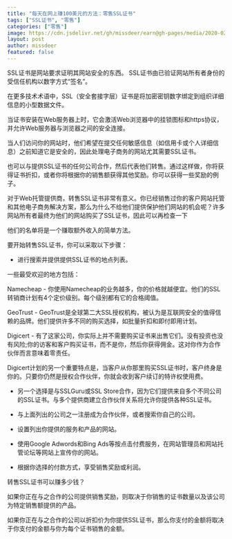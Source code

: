 ```yaml
---
title: "每天在网上赚100美元的方法：零售SSL证书"
tags: ["SSL证书", "零售"]
categories: ["零售"]
image: https://cdn.jsdelivr.net/gh/missdeer/earn@gh-pages/media/2020-02-10/resell-ssl-certificates.jpg
layout: post
author: missdeer
featured: false
---
```

 SSL证书是网站要求证明其网站安全的东西。 SSL证书由已验证网站所有者身份的受信任机构以数字方式“签名”。

在更多技术术语中，SSL（安全套接字层）证书是将加密密钥数字绑定到组织详细信息的小型数据文件。

当证书安装在Web服务器上时，它会激活Web浏览器中的挂锁图标和https协议，并允许Web服务器与浏览器之间的安全连接。

当人们访问你的网站时，他们希望在提交任何敏感信息（如信用卡或个人详细信息）之前知道它是安全的，因此处理电子商务的网站尤其需要SSL证书。

也可以与提供SSL证书的任何公司合作，然后代表他们转售。通过这样做，你将获得证书折扣，或者你将根据你的销售额获得其他奖励。你可以获得一些奖励的例子。

对于Web托管提供商，转售SSL证书非常有意义。你已经销售过你的客户网站托管和其他电子商务解决方案，那么为什么不给他们提供保护他们网站的机会呢？许多网站所有者最终为他们的网站购买了SSL证书，因此可以再检查一下
 
他们的名单将是一个赚取额外收入的简单方法。

要开始转售SSL证书，你可以采取以下步骤：

* 进行搜索并提供提供SSL证书的地点列表。

一些最受欢迎的地方包括：

Namecheap  - 你使用Namecheap的业务越多，你的价格就越便宜。他们的SSL转销商计划有4个定价级别。每个级别都有它的合格阈值。

GeoTrust  -  GeoTrust是全球第二大SSL授权机构，被认为是互联网安全的值得信赖的品牌。他们提供许多不同的购买选择，如批量折扣和即付即用计划。

Digicert  - 有了这家公司，你实际上并不需要购买证书来出售它们。没有投资也没有风险;你的访客和客户购买证书，而不是你，然后你获得佣金。这对你作为合作伙伴而言意味着零责任。

Digicert计划的另一个重要特点是，当客户从你那里购买SSL证书时，客户终身是你的。只要你仍然是授权合作伙伴，你就会收到客户续订的特许权使用费。

* 另一个选择是与SSLGuru或SSL Store合作，因为它们提供来自多个不同公司的SSL证书。与多个提供商建立合作伙伴关系将允许你提供各种SSL证书。
 
* 与上面列出的公司之一注册成为合作伙伴，或者搜索你自己的公司。

* 设置列出你提供的服务和产品的网站。

* 使用Google Adwords和Bing Ads等按点击付费服务，在网站管理员和网站托管论坛等网站上宣传你的网站。

* 根据你选择的付款方式，享受销售奖励或利润。

转售SSL证书可以赚多少钱？

如果你正在与之合作的公司提供销售奖励，则取决于你销售的证书数量以及该公司为特定销售额提供的产品。

如果你正在与之合作的公司以折扣价为你提供SSL证书，那么你支付的金额将取决于你支付的金额与你为每个证书销售的金额。  